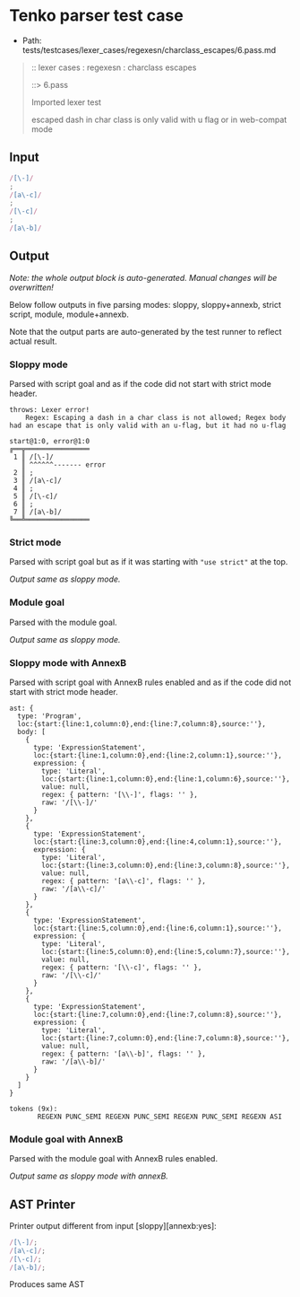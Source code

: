 # Tenko parser test case

- Path: tests/testcases/lexer_cases/regexesn/charclass_escapes/6.pass.md

> :: lexer cases : regexesn : charclass escapes
>
> ::> 6.pass
>
> Imported lexer test
>
> escaped dash in char class is only valid with u flag or in web-compat mode

## Input

`````js
/[\-]/
;
/[a\-c]/
;
/[\-c]/
;
/[a\-b]/
`````

## Output

_Note: the whole output block is auto-generated. Manual changes will be overwritten!_

Below follow outputs in five parsing modes: sloppy, sloppy+annexb, strict script, module, module+annexb.

Note that the output parts are auto-generated by the test runner to reflect actual result.

### Sloppy mode

Parsed with script goal and as if the code did not start with strict mode header.

`````
throws: Lexer error!
    Regex: Escaping a dash in a char class is not allowed; Regex body had an escape that is only valid with an u-flag, but it had no u-flag

start@1:0, error@1:0
╔══╦════════════════
 1 ║ /[\-]/
   ║ ^^^^^^------- error
 2 ║ ;
 3 ║ /[a\-c]/
 4 ║ ;
 5 ║ /[\-c]/
 6 ║ ;
 7 ║ /[a\-b]/
╚══╩════════════════

`````

### Strict mode

Parsed with script goal but as if it was starting with `"use strict"` at the top.

_Output same as sloppy mode._

### Module goal

Parsed with the module goal.

_Output same as sloppy mode._

### Sloppy mode with AnnexB

Parsed with script goal with AnnexB rules enabled and as if the code did not start with strict mode header.

`````
ast: {
  type: 'Program',
  loc:{start:{line:1,column:0},end:{line:7,column:8},source:''},
  body: [
    {
      type: 'ExpressionStatement',
      loc:{start:{line:1,column:0},end:{line:2,column:1},source:''},
      expression: {
        type: 'Literal',
        loc:{start:{line:1,column:0},end:{line:1,column:6},source:''},
        value: null,
        regex: { pattern: '[\\-]', flags: '' },
        raw: '/[\\-]/'
      }
    },
    {
      type: 'ExpressionStatement',
      loc:{start:{line:3,column:0},end:{line:4,column:1},source:''},
      expression: {
        type: 'Literal',
        loc:{start:{line:3,column:0},end:{line:3,column:8},source:''},
        value: null,
        regex: { pattern: '[a\\-c]', flags: '' },
        raw: '/[a\\-c]/'
      }
    },
    {
      type: 'ExpressionStatement',
      loc:{start:{line:5,column:0},end:{line:6,column:1},source:''},
      expression: {
        type: 'Literal',
        loc:{start:{line:5,column:0},end:{line:5,column:7},source:''},
        value: null,
        regex: { pattern: '[\\-c]', flags: '' },
        raw: '/[\\-c]/'
      }
    },
    {
      type: 'ExpressionStatement',
      loc:{start:{line:7,column:0},end:{line:7,column:8},source:''},
      expression: {
        type: 'Literal',
        loc:{start:{line:7,column:0},end:{line:7,column:8},source:''},
        value: null,
        regex: { pattern: '[a\\-b]', flags: '' },
        raw: '/[a\\-b]/'
      }
    }
  ]
}

tokens (9x):
       REGEXN PUNC_SEMI REGEXN PUNC_SEMI REGEXN PUNC_SEMI REGEXN ASI
`````

### Module goal with AnnexB

Parsed with the module goal with AnnexB rules enabled.

_Output same as sloppy mode with annexB._

## AST Printer

Printer output different from input [sloppy][annexb:yes]:

````js
/[\-]/;
/[a\-c]/;
/[\-c]/;
/[a\-b]/;
````

Produces same AST
